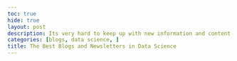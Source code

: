 ```yaml
---
toc: true
hide: true
layout: post
description: Its very hard to keep up with new information and content in data science.
categories: [blogs, data science, ]
title: The Best Blogs and Newsletters in Data Science
---
```


